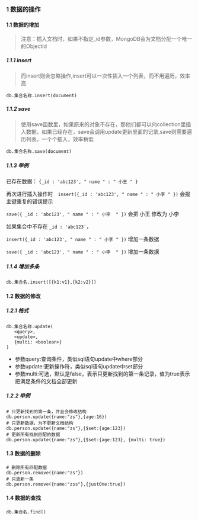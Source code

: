 ### 1 数据的操作
#### 1.1 数据的增加
> 注意：插入文档时，如果不指定_id参数，MongoDB会为文档分配一个唯一的ObjectId
##### 1.1.1 insert
> 而insert则会忽略操作,insert可以一次性插入一个列表，而不用遍历，效率高
```
db.集合名称.insert(document)
```
##### 1.1.2 save
> 使用save函数里，如果原来的对象不存在，那他们都可以向collection里插入数据，如果已经存在，save会调用update更新里面的记录,save则需要遍历列表，一个个插入，效率稍低
```
db.集合名称.save(document)
```
##### 1.1.3 举例
已存在数据：  `{_id : 'abc123', " name " : " 小王 " }`
        
再次进行插入操作时　`insert({_id : 'abc123', " name " : " 小李 " })` 会报主键重复的错误提示
        　　

`save({ _id : 'abc123', " name " : " 小李  " })`    会把 小王 修改为 小李
        
如果集合中不存在 `_id : 'abc123'`，
    
`insert({_id : 'abc123', " name " : " 小李 " })`    增加一条数据
        
`save({ _id : 'abc123', " name " : " 小李  " })`    增加一条数据

##### 1.1.4 增加多条
```
db.集合名.insert([{k1:v1},{k2:v2}])
```

#### 1.2 数据的修改
##### 1.2.1 格式
```
db.集合名称.update(
   <query>,
   <update>,
   {multi: <boolean>}
)
```
- 参数query:查询条件，类似sql语句update中where部分
- 参数update:更新操作符，类似sql语句update中set部分
- 参数multi:可选，默认是false，表示只更新找到的第一条记录，值为true表示把满足条件的文档全部更新

##### 1.2.2 举例
```
# 只更新找到的第一条，并且会修改结构
db.person.update({name:"zs"},{age:16})
# 只更新数据，为不更新文档结构
db.person.update({name:"zs"},{$set:{age:123})
# 更新所有找到匹配的数据
db.person.update({name:"zs"},{$set:{age:123}, {multi: true})
```
#### 1.3 数据的删除
```
# 删除所有匹配数据
db.person.remove({name:"zs"})
# 只更新一条
db.person.remove({name:"zss"},{justOne:true})
```
#### 1.4 数据的查找
```
db.集合名.find()
```
